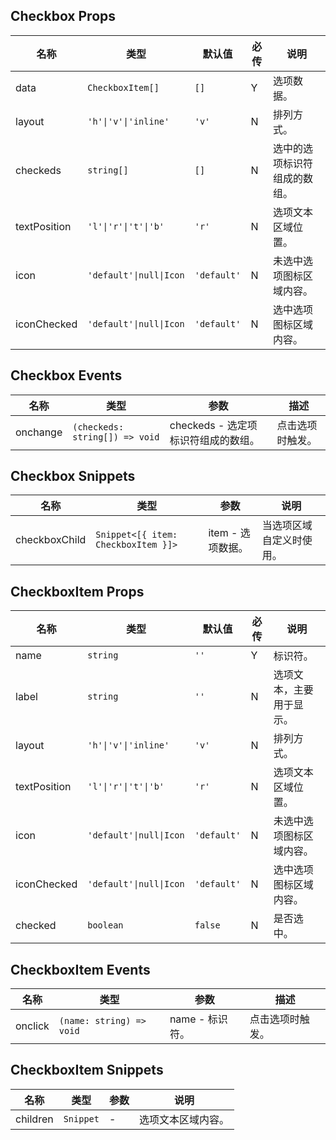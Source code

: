 ## Checkbox Props

| 名称         | 类型                    | 默认值      | 必传 | 说明                         |
| ------------ | ----------------------- | ----------- | ---- | ---------------------------- |
| data         | `CheckboxItem[]`        | `[]`        | Y    | 选项数据。                   |
| layout       | `'h'\|'v'\|'inline'`    | `'v'`       | N    | 排列方式。                   |
| checkeds     | `string[]`              | `[]`        | N    | 选中的选项标识符组成的数组。 |
| textPosition | `'l'\|'r'\|'t'\|'b'`    | `'r'`       | N    | 选项文本区域位置。           |
| icon         | `'default'\|null\|Icon` | `'default'` | N    | 未选中选项图标区域内容。     |
| iconChecked  | `'default'\|null\|Icon` | `'default'` | N    | 选中选项图标区域内容。       |

## Checkbox Events

| 名称     | 类型                           | 参数                                | 描述             |
| -------- | ------------------------------ | ----------------------------------- | ---------------- |
| onchange | `(checkeds: string[]) => void` | checkeds - 选定项标识符组成的数组。 | 点击选项时触发。 |

## Checkbox Snippets

| 名称          | 类型                                | 参数              | 说明                     |
| ------------- | ----------------------------------- | ----------------- | ------------------------ |
| checkboxChild | `Snippet<[{ item: CheckboxItem }]>` | item - 选项数据。 | 当选项区域自定义时使用。 |

## CheckboxItem Props

| 名称         | 类型                    | 默认值      | 必传 | 说明                     |
| ------------ | ----------------------- | ----------- | ---- | ------------------------ |
| name         | `string`                | `''`        | Y    | 标识符。                 |
| label        | `string`                | `''`        | N    | 选项文本，主要用于显示。 |
| layout       | `'h'\|'v'\|'inline'`    | `'v'`       | N    | 排列方式。               |
| textPosition | `'l'\|'r'\|'t'\|'b'`    | `'r'`       | N    | 选项文本区域位置。       |
| icon         | `'default'\|null\|Icon` | `'default'` | N    | 未选中选项图标区域内容。 |
| iconChecked  | `'default'\|null\|Icon` | `'default'` | N    | 选中选项图标区域内容。   |
| checked      | `boolean`               | `false`     | N    | 是否选中。               |

## CheckboxItem Events

| 名称    | 类型                     | 参数            | 描述             |
| ------- | ------------------------ | --------------- | ---------------- |
| onclick | `(name: string) => void` | name - 标识符。 | 点击选项时触发。 |

## CheckboxItem Snippets

| 名称     | 类型      | 参数 | 说明               |
| -------- | --------- | ---- | ------------------ |
| children | `Snippet` | -    | 选项文本区域内容。 |
